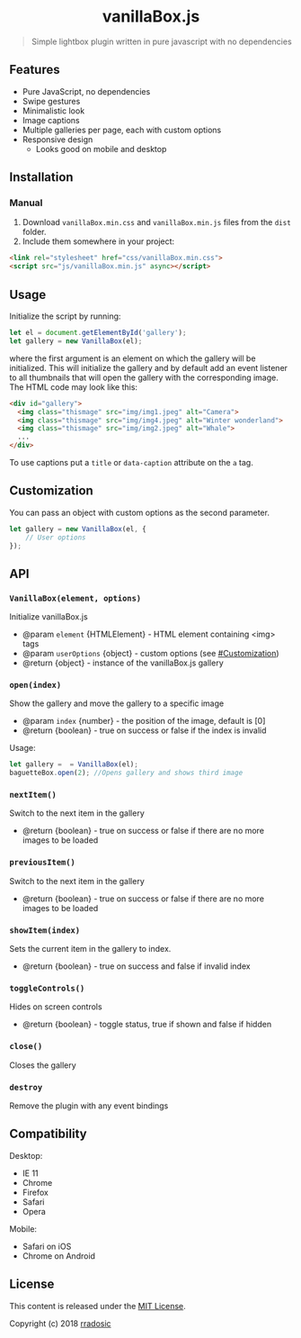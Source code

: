 <h1 align="center">vanillaBox.js</h1>

>Simple lightbox plugin written in pure javascript with no dependencies

## Features

* Pure JavaScript, no dependencies
* Swipe gestures
* Minimalistic look
* Image captions
* Multiple galleries per page, each with custom options
* Responsive design
	* Looks good on mobile and desktop

## Installation


### Manual

1. Download `vanillaBox.min.css` and `vanillaBox.min.js` files from the `dist` folder.
2. Include them somewhere in your project:

  ```html
<link rel="stylesheet" href="css/vanillaBox.min.css">
<script src="js/vanillaBox.min.js" async></script>
  ```
  
 ## Usage

Initialize the script by running:

```js
let el = document.getElementById('gallery');
let gallery = new VanillaBox(el);
```

where the first argument is an element on which the gallery will be initialized. This will initialize the gallery and by default add an event listener to all thumbnails that will open the gallery with the corresponding image. The HTML code may look like this:

```html
<div id="gallery">
  <img class="thismage" src="img/img1.jpeg" alt="Camera">
  <img class="thismage" src="img/img4.jpeg" alt="Winter wonderland">
  <img class="thismage" src="img/img2.jpeg" alt="Whale">
  ...
</div>
```

To use captions put a `title` or `data-caption` attribute on the `a` tag.

## Customization

You can pass an object with custom options as the second parameter.

```js
let gallery = new VanillaBox(el, {
    // User options
});
```

## API

### `VanillaBox(element, options)`

Initialize vanillaBox.js

- @param `element` {HTMLElement} - HTML element containing \<img> tags
- @param `userOptions` {object} - custom options (see [#Customization](#customization))
- @return {object} - instance of the  vanillaBox.js gallery

### `open(index)`

Show the gallery and move the gallery to a specific image

- @param `index` {number} - the position of the image, default is [0]
- @return {boolean} - true on success or false if the index is invalid

Usage:

```js
let gallery =  = VanillaBox(el);
baguetteBox.open(2); //Opens gallery and shows third image
```

### `nextItem()`

Switch to the next item in the gallery

- @return {boolean} - true on success or false if there are no more images to be loaded

### `previousItem()`

Switch to the next item in the gallery

- @return {boolean} - true on success or false if there are no more images to be loaded

### `showItem(index)`

Sets the current item in the gallery to index.

- @return {boolean} - true on success and false if invalid index

### `toggleControls()`

Hides on screen controls

- @return {boolean} - toggle status, true if shown and false if hidden

### `close()`

Closes the gallery

### `destroy`

Remove the plugin with any event bindings

## Compatibility

Desktop:
* IE 11
* Chrome
* Firefox 
* Safari 
* Opera

Mobile:
* Safari on iOS
* Chrome on Android

## License

This content is released under the [MIT License](https://opensource.org/licenses/MIT).

Copyright (c) 2018 [rradosic](https://github.com/rradosic/)

